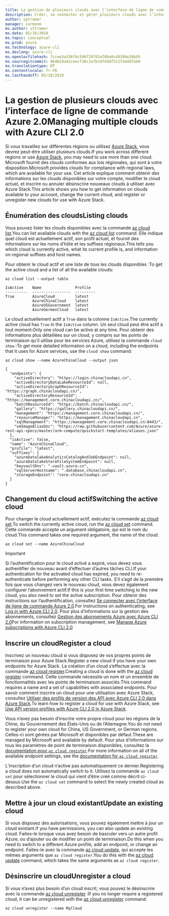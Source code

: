 ```yaml
---
title: La gestion de plusieurs clouds avec l’interface de ligne de commande Azure 2.0
description: Créer, se connecter et gérer plusieurs clouds avec l’interface de ligne de commande Azure 2.0.
author: sptramer
manager: carmonm
ms.author: sttramer
ms.date: 05/16/2018
ms.topic: conceptual
ms.prod: azure
ms.technology: azure-cli
ms.devlang: azure-cli
ms.openlocfilehash: 7ccee3a336f4c596f29783a70ba0cd4398e20b95
ms.sourcegitcommit: 8b4629a42ceecf30c1efbc6fdddf512f4dddfab0
ms.translationtype: HT
ms.contentlocale: fr-FR
ms.lasthandoff: 05/18/2018
---
```

# <a name="managing-multiple-clouds-with-azure-cli-20"></a><span data-ttu-id="e503f-103">La gestion de plusieurs clouds avec l’interface de ligne de commande Azure 2.0</span><span class="sxs-lookup"><span data-stu-id="e503f-103">Managing multiple clouds with Azure CLI 2.0</span></span>

<span data-ttu-id="e503f-104">Si vous travaillez sur différentes régions ou utilisez [Azure Stack](https://docs.microsoft.com/azure/azure-stack/user/), vous devrez peut-être utiliser plusieurs clouds.</span><span class="sxs-lookup"><span data-stu-id="e503f-104">If you work across different regions or use [Azure Stack](https://docs.microsoft.com/azure/azure-stack/user/), you may need to use more than one cloud.</span></span> <span data-ttu-id="e503f-105">Microsoft fournit des clouds conformes aux lois régionales, qui sont à votre disposition.</span><span class="sxs-lookup"><span data-stu-id="e503f-105">Microsoft provides clouds for compliance with regional laws, which are available for your use.</span></span> <span data-ttu-id="e503f-106">Cet article explique comment obtenir des informations sur les clouds disponibles sur votre compte, modifier le cloud actuel, et inscrire ou annuler désinscrire nouveaux clouds à utiliser avec Azure Stack.</span><span class="sxs-lookup"><span data-stu-id="e503f-106">This article shows you how to get information on clouds available to your account, change the current cloud, and register or unregister new clouds for use with Azure Stack.</span></span>

## <a name="listing-clouds"></a><span data-ttu-id="e503f-107">Énumération des clouds</span><span class="sxs-lookup"><span data-stu-id="e503f-107">Listing clouds</span></span>

<span data-ttu-id="e503f-108">Vous pouvez lister les clouds disponibles avec la commande [az cloud list](/cli/azure/cloud#az-cloud-list).</span><span class="sxs-lookup"><span data-stu-id="e503f-108">You can list available clouds with the [az cloud list](/cli/azure/cloud#az-cloud-list) command.</span></span> <span data-ttu-id="e503f-109">Elle indique quel cloud est actuellement actif, son profil actuel, et fournit des informations sur les noms d’hôte et les suffixes régionaux.</span><span class="sxs-lookup"><span data-stu-id="e503f-109">This tells you which cloud is currently active, what its current profile is, and information on regional suffixes and host names.</span></span>

<span data-ttu-id="e503f-110">Pour obtenir le cloud actif et une liste de tous les clouds disponibles :</span><span class="sxs-lookup"><span data-stu-id="e503f-110">To get the active cloud and a list of all the available clouds:</span></span>

```azurecli-interactive
az cloud list --output table
```

```output
IsActive    Name               Profile
----------  -----------------  ---------
True        AzureCloud         latest
            AzureChinaCloud    latest
            AzureUSGovernment  latest
            AzureGermanCloud   latest
```

<span data-ttu-id="e503f-111">Le cloud actuellement actif a `True` dans la colonne `IsActive`.</span><span class="sxs-lookup"><span data-stu-id="e503f-111">The currently active cloud has `True` in the `IsActive` column.</span></span> <span data-ttu-id="e503f-112">Un seul cloud peut être actif à tout moment.</span><span class="sxs-lookup"><span data-stu-id="e503f-112">Only one cloud can be active at any time.</span></span> <span data-ttu-id="e503f-113">Pour obtenir des informations plus détaillées sur un cloud, y compris sur les points de terminaison qu’il utilise pour les services Azure, utilisez la commande `cloud show` :</span><span class="sxs-lookup"><span data-stu-id="e503f-113">To get more detailed information on a cloud, including the endpoints that it uses for Azure services, use the `cloud show` command:</span></span>

```azurecli-interactive
az cloud show --name AzureChinaCloud --output json
```

```output
{
  "endpoints": {
    "activeDirectory": "https://login.chinacloudapi.cn",
    "activeDirectoryDataLakeResourceId": null,
    "activeDirectoryGraphResourceId": "https://graph.chinacloudapi.cn/",
    "activeDirectoryResourceId": "https://management.core.chinacloudapi.cn/",
    "batchResourceId": "https://batch.chinacloudapi.cn/",
    "gallery": "https://gallery.chinacloudapi.cn/",
    "management": "https://management.core.chinacloudapi.cn/",
    "resourceManager": "https://management.chinacloudapi.cn",
    "sqlManagement": "https://management.core.chinacloudapi.cn:8443/",
    "vmImageAliasDoc": "https://raw.githubusercontent.com/Azure/azure-rest-api-specs/master/arm-compute/quickstart-templates/aliases.json"
  },
  "isActive": false,
  "name": "AzureChinaCloud",
  "profile": "latest",
  "suffixes": {
    "azureDatalakeAnalyticsCatalogAndJobEndpoint": null,
    "azureDatalakeStoreFileSystemEndpoint": null,
    "keyvaultDns": ".vault.azure.cn",
    "sqlServerHostname": ".database.chinacloudapi.cn",
    "storageEndpoint": "core.chinacloudapi.cn"
  }
}
```

## <a name="switching-the-active-cloud"></a><span data-ttu-id="e503f-114">Changement du cloud actif</span><span class="sxs-lookup"><span data-stu-id="e503f-114">Switching the active cloud</span></span>

<span data-ttu-id="e503f-115">Pour changer le cloud actuellement actif, exécutez la commande [az cloud set](/cli/azure/cloud#az-cloud-set).</span><span class="sxs-lookup"><span data-stu-id="e503f-115">To switch the currently active cloud, run the [az cloud set](/cli/azure/cloud#az-cloud-set) command.</span></span> <span data-ttu-id="e503f-116">Cette commande accepte un argument obligatoire, qui est le nom du cloud.</span><span class="sxs-lookup"><span data-stu-id="e503f-116">This command takes one required argument, the name of the cloud.</span></span>

```azurecli-interactive
az cloud set --name AzureChinaCloud
```

> [!IMPORTANT]
> <span data-ttu-id="e503f-117">Si l’authentification pour le cloud activé a expiré, vous devez vous authentifier de nouveau avant d’effectuer d’autres tâches CLI.</span><span class="sxs-lookup"><span data-stu-id="e503f-117">If your authentication for the activated cloud has expired, you need to re-authenticate before performing any other CLI tasks.</span></span> <span data-ttu-id="e503f-118">S’il s’agit de la première fois que vous changez vers le nouveau cloud, vous devez également configurer l’abonnement actif.</span><span class="sxs-lookup"><span data-stu-id="e503f-118">If this is your first time switching to the new cloud, you also need to set the active subscription.</span></span>
> <span data-ttu-id="e503f-119">Pour obtenir des instructions sur l’authentification, consultez [Se connecter avec l’interface de ligne de commande Azure 2.0](authenticate-azure-cli.md).</span><span class="sxs-lookup"><span data-stu-id="e503f-119">For instructions on authenticating, see [Log in with Azure CLI 2.0](authenticate-azure-cli.md).</span></span> <span data-ttu-id="e503f-120">Pour plus d’informations sur la gestion des abonnements, consultez [Gestion des abonnements Azure avec Azure CLI 2.0](manage-azure-subscriptions-azure-cli.md)</span><span class="sxs-lookup"><span data-stu-id="e503f-120">For information on subscription management, see [Manage Azure subscriptions with Azure CLI 2.0](manage-azure-subscriptions-azure-cli.md)</span></span>

## <a name="register-a-cloud"></a><span data-ttu-id="e503f-121">Inscrire un cloud</span><span class="sxs-lookup"><span data-stu-id="e503f-121">Register a cloud</span></span>

<span data-ttu-id="e503f-122">Inscrivez un nouveau cloud si vous disposez de vos propres points de terminaison pour Azure Stack.</span><span class="sxs-lookup"><span data-stu-id="e503f-122">Register a new cloud if you have your own endpoints for Azure Stack.</span></span> <span data-ttu-id="e503f-123">La création d’un cloud s’effectue avec la commande [az cloud register](/cli/azure/cloud#az-cloud-register).</span><span class="sxs-lookup"><span data-stu-id="e503f-123">Creating a cloud is done with the [az cloud register](/cli/azure/cloud#az-cloud-register) command.</span></span> <span data-ttu-id="e503f-124">Cette commande nécessite un nom et un ensemble de fonctionnalités avec les points de terminaison associés.</span><span class="sxs-lookup"><span data-stu-id="e503f-124">This command requires a name and a set of capabilities with associated endpoints.</span></span> <span data-ttu-id="e503f-125">Pour savoir comment inscrire un cloud pour une utilisation avec Azure Stack, consultez [Utiliser des profils de version des API avec Azure CLI 2.0 dans Azure Stack](/azure/azure-stack/user/azure-stack-version-profiles-azurecli2#connect-to-azure-stack).</span><span class="sxs-lookup"><span data-stu-id="e503f-125">To learn how to register a cloud for use with Azure Stack, see [Use API version profiles with Azure CLI 2.0 in Azure Stack](/azure/azure-stack/user/azure-stack-version-profiles-azurecli2#connect-to-azure-stack).</span></span>

<span data-ttu-id="e503f-126">Vous n’avez pas besoin d’inscrire votre propre cloud pour les régions de la Chine, du Gouvernement des États-Unis ou de l’Allemagne.</span><span class="sxs-lookup"><span data-stu-id="e503f-126">You do not need to register your own cloud for China, US Government, or German regions.</span></span> <span data-ttu-id="e503f-127">Celles-ci sont gérées par Microsoft et disponibles par défaut.</span><span class="sxs-lookup"><span data-stu-id="e503f-127">These are managed by Microsoft and available by default.</span></span>  <span data-ttu-id="e503f-128">Pour plus d’informations sur tous les paramètres de point de terminaison disponibles, consultez la [documentation pour `az cloud register`](/cli/azure/cloud#az-cloud-register).</span><span class="sxs-lookup"><span data-stu-id="e503f-128">For more information on all of the available endpoint settings, see the [documentation for `az cloud register`](/cli/azure/cloud#az-cloud-register).</span></span>

<span data-ttu-id="e503f-129">L’inscription d’un cloud n’active pas automatiquement ce dernier.</span><span class="sxs-lookup"><span data-stu-id="e503f-129">Registering a cloud does not automatically switch to it.</span></span> <span data-ttu-id="e503f-130">Utilisez la commande `az cloud set` pour sélectionner le cloud qui vient d’être créé comme décrit ci-dessus.</span><span class="sxs-lookup"><span data-stu-id="e503f-130">Use the `az cloud set` command to select the newly created cloud as described above.</span></span>

## <a name="update-an-existing-cloud"></a><span data-ttu-id="e503f-131">Mettre à jour un cloud existant</span><span class="sxs-lookup"><span data-stu-id="e503f-131">Update an existing cloud</span></span>

<span data-ttu-id="e503f-132">Si vous disposez des autorisations, vous pouvez également mettre à jour un cloud existant.</span><span class="sxs-lookup"><span data-stu-id="e503f-132">If you have permissions, you can also update an existing cloud.</span></span> <span data-ttu-id="e503f-133">Faites-le lorsque vous avez besoin de basculer vers un autre profil Azure, ou d’ajouter ou de modifier un point de terminaison.</span><span class="sxs-lookup"><span data-stu-id="e503f-133">Do this when you need to switch to a different Azure profile, add an endpoint, or change an endpoint.</span></span>
<span data-ttu-id="e503f-134">Faites-le avec la commande [az cloud update](/cli/azure/cloud#az-cloud-update), qui accepte les mêmes arguments que `az cloud register`.</span><span class="sxs-lookup"><span data-stu-id="e503f-134">You do this with the [az cloud update](/cli/azure/cloud#az-cloud-update) command, which takes the same arguments as `az cloud register`.</span></span>

## <a name="unregister-a-cloud"></a><span data-ttu-id="e503f-135">Désinscrire un cloud</span><span class="sxs-lookup"><span data-stu-id="e503f-135">Unregister a cloud</span></span>

<span data-ttu-id="e503f-136">Si vous n’avez plus besoin d’un cloud inscrit, vous pouvez le désinscrire avec la commande [az cloud unregister](/cli/azure/cloud#az-cloud-unregister) :</span><span class="sxs-lookup"><span data-stu-id="e503f-136">If you no longer require a registered cloud, it can be unregistered with the [az cloud unregister](/cli/azure/cloud#az-cloud-unregister) command:</span></span>

```azurecli-interactive
az cloud unregister --name MyCloud
```
